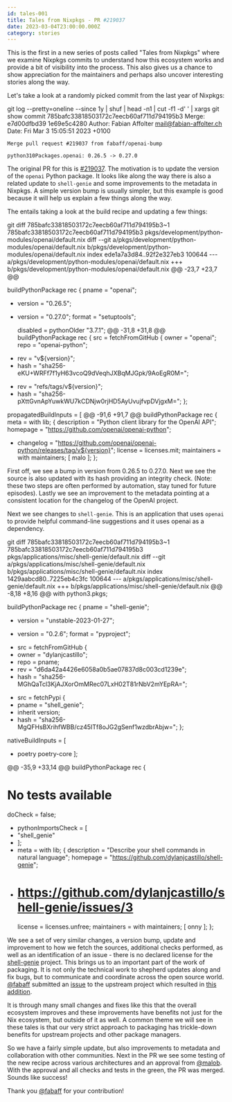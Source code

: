 ```yaml
---
id: tales-001
title: Tales from Nixpkgs - PR #219037
date: 2023-03-04T23:00:00.000Z
category: stories
---
```

This is the first in a new series of posts called "Tales from Nixpkgs" where we examine Nixpkgs commits to understand how this ecosystem works and provide a bit of visibility into the process. This also gives us a chance to show appreciation for the maintainers and perhaps also uncover interesting stories along the way.

Let's take a look at a randomly picked commit from the last year of Nixpkgs:

git log --pretty=oneline --since 1y | shuf | head -n1 | cut -f1 -d' ' | xargs git show
commit 785bafc33818503172c7eecb60af711d794195b3
Merge: e7d00dfbd39 1e69e5c4280
Author: Fabian Affolter <mail@fabian-affolter.ch>
Date:   Fri Mar 3 15:05:51 2023 +0100

    Merge pull request #219037 from fabaff/openai-bump

    python310Packages.openai: 0.26.5 -> 0.27.0

The original PR for this is [#219037](https://github.com/NixOS/nixpkgs/pull/219037). The motivation is to update the version of the `openai` Python package. It looks like along the way there is also a related update to `shell-genie` and some improvements to the metadata in Nixpkgs. A simple version bump is usually simpler, but this example is good because it will help us explain a few things along the way.

The entails taking a look at the build recipe and updating a few things:

git diff 785bafc33818503172c7eecb60af711d794195b3~1 785bafc33818503172c7eecb60af711d794195b3
pkgs/development/python-modules/openai/default.nix
diff --git a/pkgs/development/python-modules/openai/default.nix b/pkgs/development/python-modules/openai/default.nix
index ede1a7a3d84..92f2e327eb3 100644
--- a/pkgs/development/python-modules/openai/default.nix
+++ b/pkgs/development/python-modules/openai/default.nix
@@ -23,7 +23,7 @@

 buildPythonPackage rec {
   pname = "openai";
-  version = "0.26.5";
+  version = "0.27.0";
   format = "setuptools";

   disabled = pythonOlder "3.7.1";
@@ -31,8 +31,8 @@ buildPythonPackage rec {
   src = fetchFromGitHub {
     owner = "openai";
     repo = "openai-python";
-    rev = "v${version}";
-    hash = "sha256-eKU+WRFf7f1yH63vcoQ9dVeqhJXBqMJGpk/9AoEgR0M=";
+    rev = "refs/tags/v${version}";
+    hash = "sha256-pXttGvnApYuwkWU7kCDNjw0rjHD5AyUvujfvpDVjgxM=";
   };

   propagatedBuildInputs = \[
@@ -91,6 +91,7 @@ buildPythonPackage rec {
   meta = with lib; {
     description = "Python client library for the OpenAI API";
     homepage = "https://github.com/openai/openai-python";
+    changelog = "https://github.com/openai/openai-python/releases/tag/v${version}";
     license = licenses.mit;
     maintainers = with maintainers; \[ malo \];
   };

First off, we see a bump in version from 0.26.5 to 0.27.0. Next we see the source is also updated with its hash providing an integrity check. (Note: these two steps are often performed by automation, stay tuned for future episodes). Lastly we see an improvement to the metadata pointing at a consistent location for the changelog of the OpenAI project.

Next we see changes to `shell-genie`. This is an application that uses `openai` to provide helpful command-line suggestions and it uses openai as a dependency.

git diff 785bafc33818503172c7eecb60af711d794195b3~1 785bafc33818503172c7eecb60af711d794195b3
pkgs/applications/misc/shell-genie/default.nix
diff --git a/pkgs/applications/misc/shell-genie/default.nix b/pkgs/applications/misc/shell-genie/default.nix
index 1429aabcd80..7225eb4c3fc 100644
--- a/pkgs/applications/misc/shell-genie/default.nix
+++ b/pkgs/applications/misc/shell-genie/default.nix
@@ -8,18 +8,16 @@ with python3.pkgs;

 buildPythonPackage rec {
   pname = "shell-genie";
-  version = "unstable-2023-01-27";
+  version = "0.2.6";
   format = "pyproject";

-  src = fetchFromGitHub {
-    owner = "dylanjcastillo";
-    repo = pname;
-    rev = "d6da42a4426e6058a0b5ae07837d8c003cd1239e";
-    hash = "sha256-MGhQaTcl3KjAJXorOmMRec07LxH02T81rNbV2mYEpRA=";
+  src = fetchPypi {
+    pname = "shell\_genie";
+    inherit version;
+    hash = "sha256-MgQFHsBXrihfWBB/cz45ITf8oJG2gSenf1wzdbrAbjw=";
   };

   nativeBuildInputs = \[
-    poetry
     poetry-core
   \];

@@ -35,9 +33,14 @@ buildPythonPackage rec {
   # No tests available
   doCheck = false;

+  pythonImportsCheck = \[
+    "shell\_genie"
+  \];
+
   meta = with lib; {
     description = "Describe your shell commands in natural language";
     homepage = "https://github.com/dylanjcastillo/shell-genie";
+    # https://github.com/dylanjcastillo/shell-genie/issues/3
     license = licenses.unfree;
     maintainers = with maintainers; \[ onny \];
   };

We see a set of very similar changes, a version bump, update and improvement to how we fetch the sources, additional checks performed, as well as an identification of an issue - there is no declared license for the [shell-genie](https://github.com/dylanjcastillo/shell-genie) project. This brings us to an important part of the work of packaging. It is not only the technical work to shepherd updates along and fix bugs, but to communicate and coordinate across the open source world. [@fabaff](https://github.com/fabaff) submitted an [issue](https://github.com/dylanjcastillo/shell-genie/issues/3) to the upstream project which resulted in [this addition](https://github.com/dylanjcastillo/shell-genie/commit/9421a56fe353ee0066244a5cb286270a6b12cb16).

It is through many small changes and fixes like this that the overall ecosystem improves and these improvements have benefits not just for the Nix ecosystem, but outside of it as well. A common theme we will see in these tales is that our very strict approach to packaging has trickle-down benefits for upstream projects and other package managers.

So we have a fairly simple update, but also improvements to metadata and collaboration with other communities. Next in the PR we see some testing of the new recipe across various architectures and an approval from [@malob](https://github.com/malob). With the approval and all checks and tests in the green, the PR was merged. Sounds like success!

Thank you [@fabaff](https://github.com/fabaff) for your contribution!
